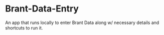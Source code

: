# Brant-Data-Entry
An app that runs locally to enter Brant Data along w/ necessary details and shortcuts to run it. 
